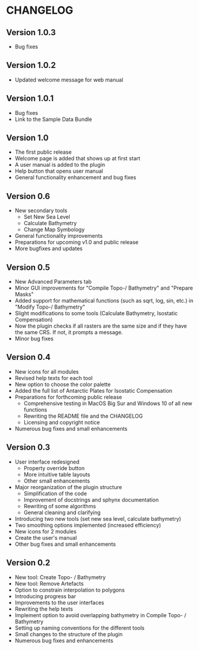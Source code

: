CHANGELOG
===========

Version 1.0.3
---------------
* Bug fixes 

Version 1.0.2
---------------
* Updated welcome message for web manual

Version 1.0.1
---------------
* Bug fixes
* Link to the Sample Data Bundle

Version 1.0
------------
* The first public release
* Welcome page is added that shows up at first start
* A user manual is added to the plugin
* Help button that opens user manual
* General functionality enhancement and bug fixes

Version 0.6
------------
* New secondary tools
    * Set New Sea Level
    * Calculate Bathymetry
    * Change Map Symbology
* General functionality improvements
* Preparations for upcoming v1.0 and public release
* More bugfixes and updates


Version 0.5
--------------
* New Advanced Parameters tab
* Minor GUI improvements for "Compile Topo-/ Bathymetry" and "Prepare Masks"
* Added support for mathematical functions (such as sqrt, log, sin, etc.) in "Modify Topo-/ Bathymetry"
* Slight modifications to some tools (Calculate Bathymetry, Isostatic Compensation)
* Now the plugin checks if all rasters are the same size and if they have the same CRS. If not, it prompts a message.
* Minor bug fixes

Version 0.4
-----------
* New icons for all modules
* Revised help texts for each tool
* New option to choose the color palette
* Added the full list of Antarctic Plates for Isostatic Compensation
* Preparations for forthcoming public release
     * Comprehensive testing in MacOS Big Sur and Windows 10 of all new functions
     * Rewriting the README file and the CHANGELOG
     * Licensing and copyright notice
* Numerous bug fixes and small enhancements

Version 0.3
------------
* User interface redesigned
     * Property override button
     * More intuitive table layouts
     * Other small enhancements
* Major reorganization of the plugin structure
     * Simplification of the code
     * Improvement of docstrings and sphynx documentation
     * Rewriting of some algorithms
     * General cleaning and clarifying
* Introducing two new tools (set new sea level, calculate bathymetry)
* Two smoothing options implemented (increased efficiency)
* New icons for 2 modules
* Create the user's manual
* Other bug fixes and small enhancements


Version 0.2
-------------
* New tool: Create Topo- / Bathymetry 
* New tool: Remove Artefacts
* Option to constrain interpolation to polygons
* Introducing progress bar
* Improvements to the user interfaces
* Rewriting the help texts
* Implement option to avoid overlapping bathymetry in Compile Topo- / Bathymetry
* Setting up naming conventions for the different tools
* Small changes to the structure of the plugin
* Numerous bug fixes and enhancements
